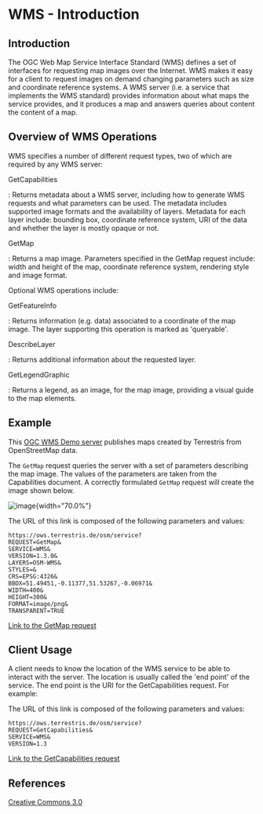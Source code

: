 # WMS - Introduction

## Introduction

The OGC Web Map Service Interface Standard (WMS) defines a set of
interfaces for requesting map images over the Internet. WMS makes it
easy for a client to request images on demand changing parameters such
as size and coordinate reference systems. A WMS server (i.e. a service
that implements the WMS standard) provides information about what maps
the service provides, and it produces a map and answers queries about
content the content of a map.

## Overview of WMS Operations

WMS specifies a number of different request types, two of which are
required by any WMS server:

GetCapabilities

:   Returns metadata about a WMS server, including how to generate WMS
    requests and what parameters can be used. The metadata includes
    supported image formats and the availability of layers. Metadata for
    each layer include: bounding box, coordinate reference system, URI
    of the data and whether the layer is mostly opaque or not.

GetMap

:   Returns a map image. Parameters specified in the GetMap request
    include: width and height of the map, coordinate reference system,
    rendering style and image format.

Optional WMS operations include:

GetFeatureInfo

:   Returns information (e.g. data) associated to a coordinate of the
    map image. The layer supporting this operation is marked as
    \'queryable\'.

DescribeLayer

:   Returns additional information about the requested layer.

GetLegendGraphic

:   Returns a legend, as an image, for the map image, providing a visual
    guide to the map elements.

## Example

This [OGC WMS Demo
server](https://ows.terrestris.de/osm/service?REQUEST=GetCapabilities&SERVICE=WMS&VERSION=1.3)
publishes maps created by Terrestris from OpenStreetMap data.

The `GetMap` request queries the server with a set of parameters
describing the map image. The values of the parameters are taken from
the Capabilities document. A correctly formulated `GetMap` request will
create the image shown below.

![image](../img/getmap-demo.png){width="70.0%"}

The URL of this link is composed of the following parameters and values:

``` properties
https://ows.terrestris.de/osm/service?
REQUEST=GetMap&
SERVICE=WMS&
VERSION=1.3.0&
LAYERS=OSM-WMS&
STYLES=&
CRS=EPSG:4326&
BBOX=51.49451,-0.11377,51.53267,-0.06971&
WIDTH=400&
HEIGHT=300&
FORMAT=image/png&
TRANSPARENT=TRUE
```

[Link to the GetMap
request](https://ows.terrestris.de/osm/service?REQUEST=GetMap&SERVICE=WMS&VERSION=1.3.0&LAYERS=OSM-WMS&STYLES=&CRS=EPSG:4326&BBOX=51.49451,-0.11377,51.53267,-0.06971&WIDTH=400&HEIGHT=300&FORMAT=image/png&TRANSPARENT=TRUE)

## Client Usage

A client needs to know the location of the WMS service to be able to
interact with the server. The location is usually called the \'end
point\' of the service. The end point is the URI for the GetCapabilities
request. For example:

The URL of this link is composed of the following parameters and values:

``` properties
https://ows.terrestris.de/osm/service?
REQUEST=GetCapabilities&
SERVICE=WMS&
VERSION=1.3
```

[Link to the GetCapabilities
request](https://ows.terrestris.de/osm/service?REQUEST=GetCapabilities&SERVICE=WMS&VERSION=1.3)

## References

[Creative Commons 3.0](http://creativecommons.org/licenses/by/3.0/)
